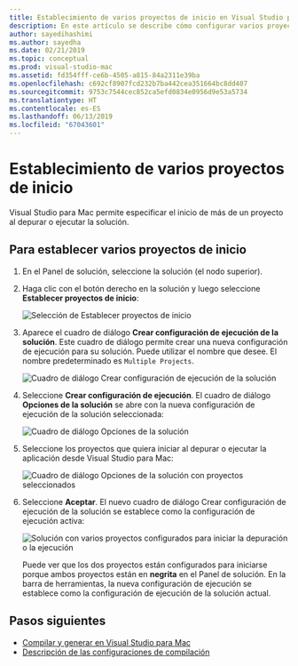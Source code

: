 ```yaml
---
title: Establecimiento de varios proyectos de inicio en Visual Studio para Mac
description: En este artículo se describe cómo configurar varios proyectos para que se inicien al ejecutar o depurar.
author: sayedihashimi
ms.author: sayedha
ms.date: 02/21/2019
ms.topic: conceptual
ms.prod: visual-studio-mac
ms.assetid: fd354fff-ce6b-4505-a815-84a2311e39ba
ms.openlocfilehash: c692cf8907fcd232b7ba442cea351664bc8dd407
ms.sourcegitcommit: 9753c7544cec852ca5efd0834e0956d9e53a5734
ms.translationtype: HT
ms.contentlocale: es-ES
ms.lasthandoff: 06/13/2019
ms.locfileid: "67043601"
---
```

# <a name="set-multiple-startup-projects"></a>Establecimiento de varios proyectos de inicio

Visual Studio para Mac permite especificar el inicio de más de un proyecto al depurar o ejecutar la solución.

## <a name="to-set-multiple-startup-projects"></a>Para establecer varios proyectos de inicio

1. En el Panel de solución, seleccione la solución (el nodo superior).

2. Haga clic con el botón derecho en la solución y luego seleccione **Establecer proyectos de inicio**:

   ![Selección de Establecer proyectos de inicio](media/startup-proj-ctx-menu.png)

3. Aparece el cuadro de diálogo **Crear configuración de ejecución de la solución**. Este cuadro de diálogo permite crear una nueva configuración de ejecución para su solución. Puede utilizar el nombre que desee. El nombre predeterminado es `Multiple Projects`.

   ![Cuadro de diálogo Crear configuración de ejecución de la solución](media/create-sln-run-config.png)

4. Seleccione **Crear configuración de ejecución**. El cuadro de diálogo **Opciones de la solución** se abre con la nueva configuración de ejecución de la solución seleccionada:

   ![Cuadro de diálogo Opciones de la solución](media/sln-options-run-config-multi-projects.png)

5. Seleccione los proyectos que quiera iniciar al depurar o ejecutar la aplicación desde Visual Studio para Mac:

   ![Cuadro de diálogo Opciones de la solución con proyectos seleccionados](media/sln-options-run-config-multi-projects-configured.png)

6. Seleccione **Aceptar**. El nuevo cuadro de diálogo Crear configuración de ejecución de la solución se establece como la configuración de ejecución activa:

   ![Solución con varios proyectos configurados para iniciar la depuración o la ejecución](media/startup-project-configured.png)

   Puede ver que los dos proyectos están configurados para iniciarse porque ambos proyectos están en **negrita** en el Panel de solución. En la barra de herramientas, la nueva configuración de ejecución se establece como la configuración de ejecución de la solución actual.

## <a name="next-steps"></a>Pasos siguientes

- [Compilar y generar en Visual Studio para Mac](compiling-and-building.md)
- [Descripción de las configuraciones de compilación](configurations.md)
